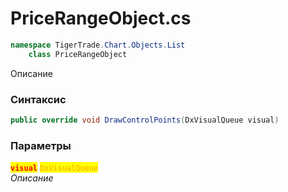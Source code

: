 
# PriceRangeObject.cs
```csharp
namespace TigerTrade.Chart.Objects.List  
    class PriceRangeObject
```

Описание

### Синтаксис
```csharp
public override void DrawControlPoints(DxVisualQueue visual)
```

### Параметры  
<mark style="color:red;">**`visual`**</mark> <mark style="color:orange;">`DxVisualQueue`</mark>  
 *Описание*  
  

                    
                    